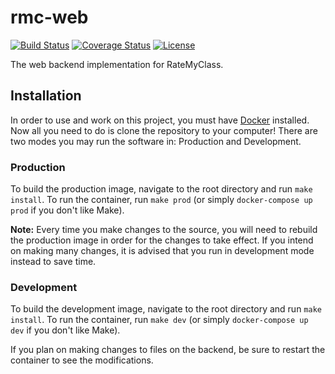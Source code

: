 # rmc-web
[![Build Status](http://img.shields.io/travis/badges/rmc-web.svg?style=flat-square)](https://travis-ci.org/ratemyclass/rmc-web)
[![Coverage Status](http://img.shields.io/coveralls/badges/rmc-web.svg?style=flat-square)](https://coveralls.io/r/ratemyclass/rmc-web)
[![License](http://img.shields.io/:license-mit-blue.svg?style=flat-square)](http://rmc-web.mit-license.org)

The web backend implementation for RateMyClass.

## Installation

In order to use and work on this project, you must have [Docker](https://docs.docker.com/install/) installed. Now all you need to do is clone the repository to your computer! There are two modes you may run the software in: Production and Development.

### Production

To build the production image, navigate to the root directory and run `make install`. To run the container, run `make prod` (or simply `docker-compose up prod` if you don't like Make).

**Note:** Every time you make changes to the source, you will need to rebuild the production image in order for the changes to take effect. If you intend on making many changes, it is advised that you run in development mode instead to save time.

### Development

To build the development image, navigate to the root directory and run `make install`. To run the container, run `make dev` (or simply `docker-compose up dev` if you don't like Make).

If you plan on making changes to files on the backend, be sure to restart the container to see the modifications.
